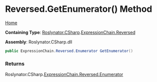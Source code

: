 <a name="_top"></a>

# Reversed\.GetEnumerator\(\) Method

[Home](../../../../../README.md#_top)

**Containing Type**: [Roslynator.CSharp](../../../README.md#_top)\.[ExpressionChain.Reversed](../README.md#_top)

**Assembly**: Roslynator\.CSharp\.dll

```csharp
public ExpressionChain.Reversed.Enumerator GetEnumerator()
```

### Returns

Roslynator\.CSharp\.[ExpressionChain.Reversed.Enumerator](../Enumerator/README.md#_top)

